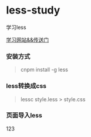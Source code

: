# less-study
学习less

[学习网站&&传送门](http://less.bootcss.com/)

### 安装方式

> cnpm install -g less

### less转换成css

> lessc style.less > style.css

### 页面导入less

> <script src="less.js" type="text/javascript"></script>
> <link rel="stylesheet/less" type="text/css" href="style.less" />

123
